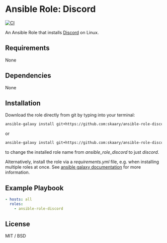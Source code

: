 # Ansible Role: Discord
[![CI](https://github.com/skaary/ansible-role-discord/actions/workflows/ci.yml/badge.svg?branch=main&event=push)](https://github.com/skaary/ansible-role-discord/actions?query=workflow%3Ci)

An Ansible Role that installs [Discord](https://discord.com/) on Linux.

## Requirements

None

## Dependencies

None

## Installation

Download the role directly from git by typing into your terminal:

```bash
ansible-galaxy install git+https://github.com:skaary/ansible-role-discord.git
```

or

```bash
ansible-galaxy install git+https://github.com:skaary/ansible-role-discord.git,,discord
```

to change the installed role name from _ansible_role_discord_ to just _discord_.

Alternatively, install the role via a _requirements.yml_ file, e.g. when installing multiple roles at once. See [ansible galaxy documentation](https://galaxy.ansible.com/docs/using/installing.html#installing-multiple-roles-from-a-file) for more information.

## Example Playbook

```yaml
- hosts: all
  roles:
    - ansible-role-discord
```

## License

MIT / BSD
